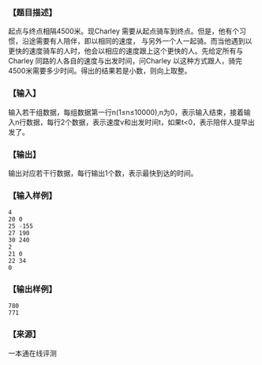 ### 【题目描述】

起点与终点相隔4500米。现Charley 需要从起点骑车到终点。但是，他有个习惯，沿途需要有人陪伴，即以相同的速度， 与另外一个人一起骑。而当他遇到以更快的速度骑车的人时，他会以相应的速度跟上这个更快的人。先给定所有与Charley 同路的人各自的速度与出发时间，问Charley 以这种方式跟人，骑完4500米需要多少时间。得出的结果若是小数，则向上取整。

### 【输入】

输入若干组数据，每组数据第一行n(1≤n≤10000),n为0，表示输入结束，接着输入n行数据，每行2个数据，表示速度v和出发时间t，如果t<0，表示陪伴人提早出发了。

### 【输出】

输出对应若干行数据，每行输出1个数，表示最快到达的时间。

### 【输入样例】

```
4
20 0
25 -155
27 190
30 240
2
21 0
22 34
0

```

### 【输出样例】

```
780
771

```


 ### 【来源】

 一本通在线评测 